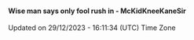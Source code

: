 #### Wise man says only fool rush in - McKidKneeKaneSir
Updated on 29/12/2023 - 16:11:34 (UTC) Time Zone
